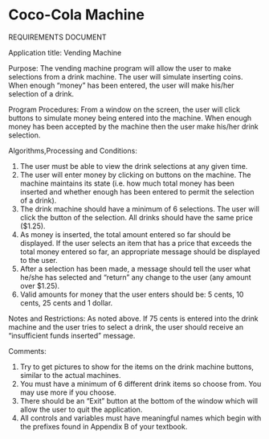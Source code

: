 # Coco-Cola Machine
REQUIREMENTS DOCUMENT
 
Application title:
Vending Machine

Purpose:
The vending machine program will allow the user to make selections from a drink machine.
The user will simulate inserting coins.  When enough “money” has been entered, the user 
will make his/her selection of a drink.

Program Procedures:
From a window on the screen, the user will click buttons to simulate money being entered into the machine.  When enough money has been accepted by the machine then the user make his/her drink selection.

 
Algorithms,Processing and Conditions:

1.	The user must be able to view the drink selections at any given time.
2.	The user will enter money by clicking on buttons on the machine.  The machine maintains its state (i.e. how much total money has been inserted and whether enough has been entered to permit the selection of a drink).
3.	The drink machine should have a minimum of 6 selections.  The user will click the button of the selection.  All drinks should have the same price ($1.25).
4.	As money is inserted, the total amount entered so far should be displayed.  If the user selects an item that has a price that exceeds the total money entered so far, an appropriate message should be displayed to the user.
5.	After a selection has been made, a message should tell the user what he/she has selected and “return” any change to the user (any amount over $1.25).
6.	Valid amounts for money that the user enters should be:  5 cents, 10 cents, 25 cents and 1 dollar.

Notes and Restrictions:	
As noted above.  If 75 cents is entered into the drink machine and the user tries to select a drink, the user should receive an “insufficient funds inserted” message.

Comments:
	
1.	Try to get pictures to show for the items on the drink machine buttons, similar to the actual machines.
2.	You must have a minimum of 6 different drink items so choose from.  You may use more if you choose.
3.	There should be an “Exit” button at the bottom of the window which will allow the user to quit the application.
4.	All controls and variables must have meaningful names which begin with the prefixes found in Appendix B of your textbook.

